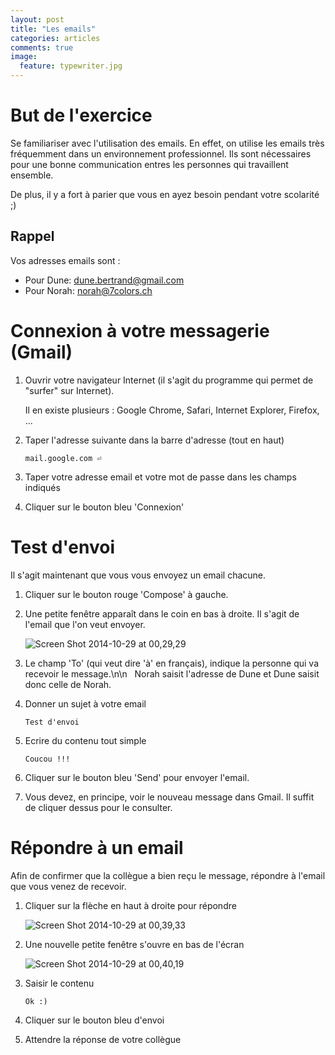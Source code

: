 ```yaml
---
layout: post
title: "Les emails"
categories: articles
comments: true
image:
  feature: typewriter.jpg  
---
```


# But de l'exercice

Se familiariser avec l'utilisation des emails. En effet, on utilise les emails très fréquemment dans un environnement professionnel. Ils sont nécessaires pour une bonne communication entres les personnes qui travaillent ensemble.

De plus, il y a fort à parier que vous en ayez besoin pendant votre scolarité ;)

## Rappel

Vos adresses emails sont :

* Pour Dune: dune.bertrand@gmail.com
* Pour Norah: norah@7colors.ch

# Connexion à votre messagerie (Gmail)

1.  Ouvrir votre navigateur Internet (il s'agit du programme qui permet de "surfer" sur Internet).

    Il en existe plusieurs : Google Chrome, Safari, Internet Explorer, Firefox, ...

2.  Taper l'adresse suivante dans la barre d'adresse (tout en haut)

    ```
    mail.google.com ⏎
    ```

3.  Taper votre adresse email et votre mot de passe dans les champs indiqués

4.  Cliquer sur le bouton bleu 'Connexion'

# Test d'envoi

Il s'agit maintenant que vous vous envoyez un email chacune.

1.  Cliquer sur le bouton rouge 'Compose' à gauche.

2.  Une petite fenêtre apparaît dans le coin en bas à droite. Il s'agit de l'email que l'on veut envoyer. 

    ![Screen Shot 2014-10-29 at 00,29,29](https://roon-media.s3.amazonaws.com/blogs/96281/1r470u3G2X2J2B3o3r0I3t3g3G3I1v2W/giant.png)

3.  Le champ 'To' (qui veut dire 'à' en français), indique la personne qui va recevoir le message.\n\n   Norah saisit l'adresse de Dune et Dune saisit donc celle de Norah.

4.  Donner un sujet à votre email

    ```
    Test d'envoi
    ```

5.  Ecrire du contenu tout simple

    ```
    Coucou !!!
    ```

6.  Cliquer sur le bouton bleu 'Send' pour envoyer l'email.

7.  Vous devez, en principe, voir le nouveau message dans Gmail. Il suffit de cliquer dessus pour le consulter.

# Répondre à un email

Afin de confirmer que la collègue a bien reçu le message, répondre à l'email que vous venez de recevoir.

1.  Cliquer sur la flèche en haut à droite pour répondre

    ![Screen Shot 2014-10-29 at 00,39,33](https://roon-media.s3.amazonaws.com/blogs/96281/1z2A412A322e3z1F2e103j0M2h2m3J2w/giant.png)

2.  Une nouvelle petite fenêtre s'ouvre en bas de l'écran

    ![Screen Shot 2014-10-29 at 00,40,19](https://roon-media.s3.amazonaws.com/blogs/96281/0N1V3v3d1l1A2R3z1o3A3v0b1O0R1g3Q/giant.png)

3.  Saisir le contenu

    ```
    Ok :)
    ```

4.  Cliquer sur le bouton bleu d'envoi

5.  Attendre la réponse de votre collègue
